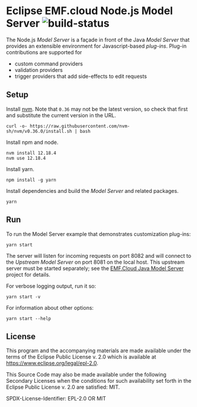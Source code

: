# Eclipse EMF.cloud Node.js Model Server ![build-status](https://img.shields.io/jenkins/build?jobUrl=https://ci.eclipse.org/emfcloud/job/eclipse-emfcloud/job/modelserver-node/job/main/)

The Node.js _Model Server_ is a façade in front of the Java _Model Server_ that provides an extensible environment for Javascript-based _plug-ins_.
Plug-in contributions are supported for

- custom command providers
- validation providers
- trigger providers that add side-effects to edit requests

## Setup

Install [nvm](https://github.com/creationix/nvm#install-script).
Note that `0.36` may not be the latest version, so check that first and substitute the current version in the URL.

    curl -o- https://raw.githubusercontent.com/nvm-sh/nvm/v0.36.0/install.sh | bash

Install npm and node.

    nvm install 12.18.4
    nvm use 12.18.4

Install yarn.

    npm install -g yarn

Install dependencies and build the _Model Server_ and related packages.

    yarn

## Run

To run the Model Server example that demonstrates customization plug-ins:

    yarn start

The server will listen for incoming requests on port 8082 and will connect to the _Upstream Model Server_ on port 8081 on the local host.
This upstream server must be started separately; see the [EMF.Cloud Java Model Server](https://github.com/eclipse-emfcloud/emfcloud-modelserver) project for details.

For verbose logging output, run it so:

    yarn start -v

For information about other options:

    yarn start --help

## License

This program and the accompanying materials are made available under the
terms of the Eclipse Public License v. 2.0 which is available at
<https://www.eclipse.org/legal/epl-2.0>.

This Source Code may also be made available under the following Secondary
Licenses when the conditions for such availability set forth in the Eclipse
Public License v. 2.0 are satisfied: MIT.

SPDX-License-Identifier: EPL-2.0 OR MIT

